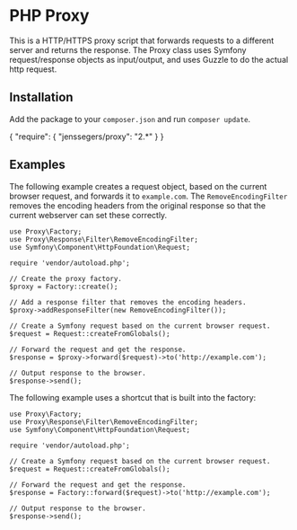 # PHP Proxy

This is a HTTP/HTTPS proxy script that forwards requests to a different server and returns the response. The Proxy class uses Symfony request/response objects as input/output, and uses Guzzle to do the actual http request.

## Installation

Add the package to your `composer.json` and run `composer update`.

{
    "require": {
        "jenssegers/proxy": "2.*"
    }
}

## Examples

The following example creates a request object, based on the current browser request, and forwards it to `example.com`. The `RemoveEncodingFilter` removes the encoding headers from the original response so that the current webserver can set these correctly.

```
use Proxy\Factory;
use Proxy\Response\Filter\RemoveEncodingFilter;
use Symfony\Component\HttpFoundation\Request;

require 'vendor/autoload.php';

// Create the proxy factory.
$proxy = Factory::create();

// Add a response filter that removes the encoding headers.
$proxy->addResponseFilter(new RemoveEncodingFilter());

// Create a Symfony request based on the current browser request.
$request = Request::createFromGlobals();

// Forward the request and get the response.
$response = $proxy->forward($request)->to('http://example.com');

// Output response to the browser.
$response->send();
```

The following example uses a shortcut that is built into the factory:

```
use Proxy\Factory;
use Proxy\Response\Filter\RemoveEncodingFilter;
use Symfony\Component\HttpFoundation\Request;

require 'vendor/autoload.php';

// Create a Symfony request based on the current browser request.
$request = Request::createFromGlobals();

// Forward the request and get the response.
$response = Factory::forward($request)->to('http://example.com');

// Output response to the browser.
$response->send();
```
